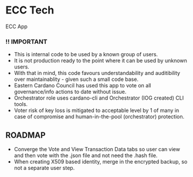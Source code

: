 # ECC Tech

ECC App
 
### !! IMPORTANT
- This is internal code to be used by a known group of users.
- It is not production ready to the point where it can be used by unknown users.
- With that in mind, this code favours understandability and auditibility over maintainablity - given such a small code base.
- Eastern Cardano Council has used this app to vote on all governance/info actions to date without issue.
- Orchestrator role uses cardano-cli and Orchestrator (IOG created) CLI tools.
- Voter risk of key loss is mitigated to acceptable level by 1 of many in case of compromise and human-in-the-pool (orchestrator) protection. 

## ROADMAP
- Converge the Vote and View Transaction Data tabs so user can view and then vote with the .json file and not need the .hash file.
- When creating X509 based identity, merge in the encrypted backup, so not a separate user step.
